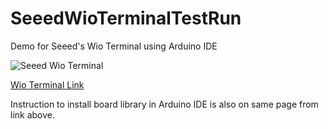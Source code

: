 # SeeedWioTerminalTestRun
Demo for Seeed's Wio Terminal using Arduino IDE

![Seeed Wio Terminal](https://github.com/haydnady/SeeedWioTerminalTestRun/blob/master/img/Wio-Terminal.jpg)


[Wio Terminal Link](https://wiki.seeedstudio.com/Wio-Terminal-Getting-Started/ "Wio Terminal Get Started Page from Seeed")

Instruction to install board library in Arduino IDE is also on same page from link above.
